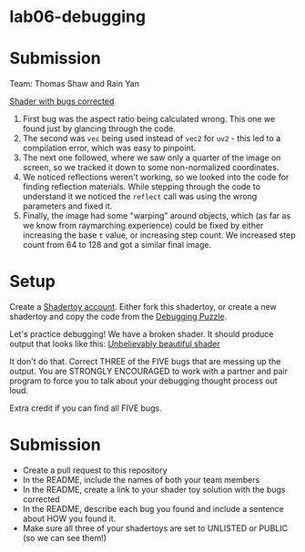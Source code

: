 # lab06-debugging

# Submission

Team: Thomas Shaw and Rain Yan

[Shader with bugs corrected](https://www.shadertoy.com/view/DscyR2)

1. First bug was the aspect ratio being calculated wrong. This one we found just by glancing through the code.
2. The second was `vec` being used instead of `vec2` for `uv2` - this led to a compilation error, which was easy to pinpoint.
3. The next one followed, where we saw only a quarter of the image on screen, so we tracked it down to some non-normalized coordinates.
4. We noticed reflections weren't working, so we looked into the code for finding reflection materials. While stepping through the code to understand it we noticed the `reflect` call was using the wrong parameters and fixed it.
5. Finally, the image had some "warping" around objects, which (as far as we know from raymarching experience) could be fixed by either increasing the base `t` value, or increasing step count. We increased step count from 64 to 128 and got a similar final image.

# Setup 

Create a [Shadertoy account](https://www.shadertoy.com/). Either fork this shadertoy, or create a new shadertoy and copy the code from the [Debugging Puzzle](https://www.shadertoy.com/view/flGfRc).

Let's practice debugging! We have a broken shader. It should produce output that looks like this:
[Unbelievably beautiful shader](https://user-images.githubusercontent.com/1758825/200729570-8e10a37a-345d-4aff-8eff-6baf54a32a40.webm)

It don't do that. Correct THREE of the FIVE bugs that are messing up the output. You are STRONGLY ENCOURAGED to work with a partner and pair program to force you to talk about your debugging thought process out loud.

Extra credit if you can find all FIVE bugs.

# Submission
- Create a pull request to this repository
- In the README, include the names of both your team members
- In the README, create a link to your shader toy solution with the bugs corrected
- In the README, describe each bug you found and include a sentence about HOW you found it.
- Make sure all three of your shadertoys are set to UNLISTED or PUBLIC (so we can see them!)
